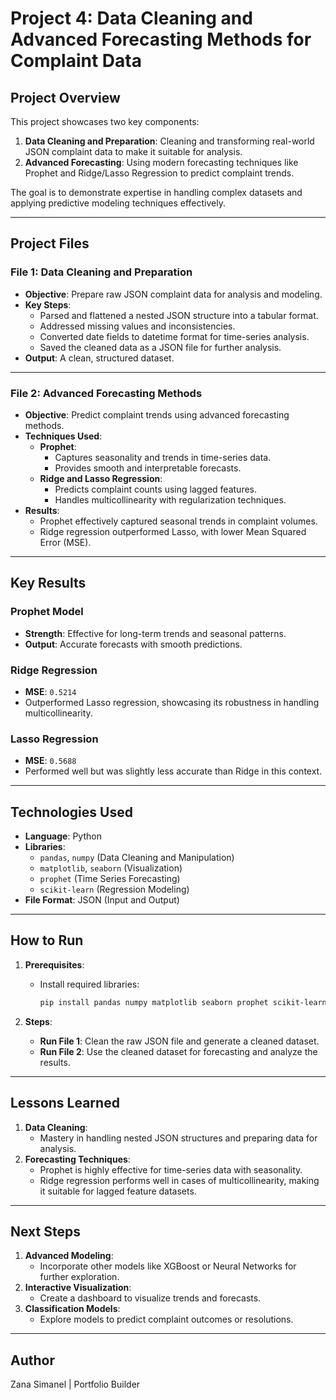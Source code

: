 # Project 4: Data Cleaning and Advanced Forecasting Methods for Complaint Data

## **Project Overview**
This project showcases two key components:
1. **Data Cleaning and Preparation**: Cleaning and transforming real-world JSON complaint data to make it suitable for analysis.
2. **Advanced Forecasting**: Using modern forecasting techniques like Prophet and Ridge/Lasso Regression to predict complaint trends.

The goal is to demonstrate expertise in handling complex datasets and applying predictive modeling techniques effectively.

---

## **Project Files**

### **File 1: Data Cleaning and Preparation**
- **Objective**: Prepare raw JSON complaint data for analysis and modeling.
- **Key Steps**:
  - Parsed and flattened a nested JSON structure into a tabular format.
  - Addressed missing values and inconsistencies.
  - Converted date fields to datetime format for time-series analysis.
  - Saved the cleaned data as a JSON file for further analysis.
- **Output**: A clean, structured dataset.

---

### **File 2: Advanced Forecasting Methods**
- **Objective**: Predict complaint trends using advanced forecasting methods.
- **Techniques Used**:
  - **Prophet**:
    - Captures seasonality and trends in time-series data.
    - Provides smooth and interpretable forecasts.
  - **Ridge and Lasso Regression**:
    - Predicts complaint counts using lagged features.
    - Handles multicollinearity with regularization techniques.
- **Results**:
  - Prophet effectively captured seasonal trends in complaint volumes.
  - Ridge regression outperformed Lasso, with lower Mean Squared Error (MSE).

---

## **Key Results**

### **Prophet Model**
- **Strength**: Effective for long-term trends and seasonal patterns.
- **Output**: Accurate forecasts with smooth predictions.

### **Ridge Regression**
- **MSE**: `0.5214`  
- Outperformed Lasso regression, showcasing its robustness in handling multicollinearity.

### **Lasso Regression**
- **MSE**: `0.5688`  
- Performed well but was slightly less accurate than Ridge in this context.

---

## **Technologies Used**
- **Language**: Python
- **Libraries**:
  - `pandas`, `numpy` (Data Cleaning and Manipulation)
  - `matplotlib`, `seaborn` (Visualization)
  - `prophet` (Time Series Forecasting)
  - `scikit-learn` (Regression Modeling)
- **File Format**: JSON (Input and Output)

---

## **How to Run**
1. **Prerequisites**:
   - Install required libraries:
     ```bash
     pip install pandas numpy matplotlib seaborn prophet scikit-learn
     ```

2. **Steps**:
   - **Run File 1**: Clean the raw JSON file and generate a cleaned dataset.
   - **Run File 2**: Use the cleaned dataset for forecasting and analyze the results.

---

## **Lessons Learned**
1. **Data Cleaning**:
   - Mastery in handling nested JSON structures and preparing data for analysis.
2. **Forecasting Techniques**:
   - Prophet is highly effective for time-series data with seasonality.
   - Ridge regression performs well in cases of multicollinearity, making it suitable for lagged feature datasets.

---

## **Next Steps**
1. **Advanced Modeling**:
   - Incorporate other models like XGBoost or Neural Networks for further exploration.
2. **Interactive Visualization**:
   - Create a dashboard to visualize trends and forecasts.
3. **Classification Models**:
   - Explore models to predict complaint outcomes or resolutions.

---

## **Author** 
Zana Simanel | Portfolio Builder  

